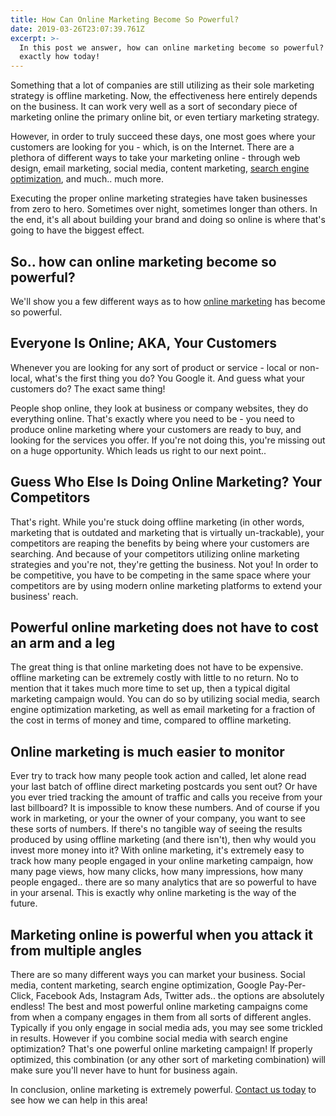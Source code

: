 ```yaml
---
title: How Can Online Marketing Become So Powerful?
date: 2019-03-26T23:07:39.761Z
excerpt: >-
  In this post we answer, how can online marketing become so powerful? Learn
  exactly how today!
---
```

Something that a lot of companies are still utilizing as their sole marketing strategy is offline marketing. Now, the effectiveness here entirely depends on the business. <!--more-->It can work very well as a sort of secondary piece of marketing online the primary online bit, or even tertiary marketing strategy.

However, in order to truly succeed these days, one most goes where your customers are looking for you - which, is on the Internet. There are a plethora of different ways to take your marketing online - through web design, email marketing, social media, content marketing, <a href="https://infused.agency/blog/top-5-reasons-why-seo-is-important-for-business/">search engine optimization</a>, and much.. much more.

Executing the proper online marketing strategies have taken businesses from zero to hero. Sometimes over night, sometimes longer than others. In the end, it's all about building your brand and doing so online is where that's going to have the biggest effect.

<h2>So.. how can online marketing become so powerful?</h2>

We'll show you a few different ways as to how <a href="https://en.wikipedia.org/wiki/Digital_marketing" target="_blank" rel="noopener noreferrer">online marketing</a> has become so powerful.

<h2>Everyone Is Online; AKA, Your Customers</h2>

Whenever you are looking for any sort of product or service - local or non-local, what's the first thing you do? You Google it. And guess what your customers do? The exact same thing!

People shop online, they look at business or company websites, they do everything online. That's exactly where you need to be - you need to produce online marketing where your customers are ready to buy, and looking for the services you offer. If you're not doing this, you're missing out on a huge opportunity. Which leads us right to our next point..

<h2>Guess Who Else Is Doing Online Marketing? Your Competitors</h2>

That's right. While you're stuck doing offline marketing (in other words, marketing that is outdated and marketing that is virtually un-trackable), your competitors are reaping the benefits by being where your customers are searching. And because of your competitors utilizing online marketing strategies and you're not, they're getting the business. Not you! In order to be competitive, you have to be competing in the same space where your competitors are by using modern online marketing platforms to extend your business' reach.

<h2>Powerful online marketing does not have to cost an arm and a leg</h2>

The great thing is that online marketing does not have to be expensive. offline marketing can be extremely costly with little to no return. No to mention that it takes much more time to set up, then a typical digital marketing campaign would. You can do so by utilizing social media, search engine optimization marketing, as well as email marketing for a fraction of the cost in terms of money and time, compared to offline marketing.

<h2>Online marketing is much easier to monitor</h2>

Ever try to track how many people took action and called, let alone read your last batch of offline direct marketing postcards you sent out? Or have you ever tried tracking the amount of traffic and calls you receive from your last billboard? It is impossible to know these numbers. And of course if you work in marketing, or your the owner of your company, you want to see these sorts of numbers. If there's no tangible way of seeing the results produced by using offline marketing (and there isn't), then why would you invest more money into it? With online marketing, it's extremely easy to track how many people engaged in your online marketing campaign, how many page views, how many clicks, how many impressions, how many people engaged.. there are so many analytics that are so powerful to have in your arsenal. This is exactly why online marketing is the way of the future.

<h2>Marketing online is powerful when you attack it from multiple angles</h2>

There are so many different ways you can market your business. Social media, content marketing, search engine optimization, Google Pay-Per-Click, Facebook Ads, Instagram Ads, Twitter ads.. the options are absolutely endless! The best and most powerful online marketing campaigns come from when a company engages in them from all sorts of different angles. Typically if you only engage in social media ads, you may see some trickled in results. However if you combine social media with search engine optimization? That's one powerful online marketing campaign! If properly optimized, this combination (or any other sort of marketing combination) will make sure you'll never have to hunt for business again.

In conclusion, online marketing is extremely powerful. <a href="https://infused.agency/">Contact us today</a> to see how we can help in this area!
